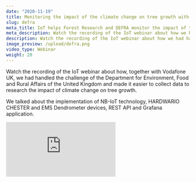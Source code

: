 ```yaml
---
date: "2020-11-19"
title: Monitoring the impact of the climate change on tree growth with IoT
slug: defra
meta_title: IoT helps Forest Research and DEFRA monitor the impact of the climate change on tree growth | HARDWARIO Academy
meta_description: Watch the recording of the IoT webinar about how we had handled the challenge of DEFRA and made it easier to collect data to research the impact of climate change on tree growth.
description: Watch the recording of the IoT webinar about how we had handled the challenge of DEFRA and made it easier to collect data to research the impact of climate change on tree growth.
image_preview: /upload/defra.png
video_type: Webinar
weight: 20
---
```


Watch the recording of the IoT webinar about how, together with Vodafone UK, we had handled the challenge of the Department for Environment, Food and Rural Affairs of the United Kingdom and made it easier to collect data to research the impact of climate change on tree growth.

We talked about the implementation of NB-IoT technology, HARDWARIO CHESTER and EMS Dendrometer devices, REST API and Grafana application.


<div class = "video-container">
<iframe src="https://www.youtube-nocookie.com/embed/eil_Na57h9I?modestbranding=1&amp;showinfo=0&amp;rel=0&amp;html5=1&amp;widgetid=2" frameborder="0" allow="accelerometer; autoplay; encrypted-media; gyroscope; picture-in-picture" allowfullscreen></iframe>
</div>
